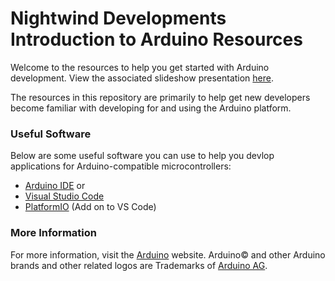 # Nightwind Developments Introduction to Arduino Resources

Welcome to the resources to help you get started with Arduino development. 
View the associated slideshow presentation [here](https://docs.google.com/presentation/d/14sz050myA1T5s4esiB4FltNJyB2UwFx4ATXPhVXwT6M/edit?usp=sharing).

The resources in this repository are primarily to help get new developers become familiar with developing for and using the Arduino platform.

### Useful Software
Below are some useful software you can use to help you devlop applications for Arduino-compatible microcontrollers:
* [Arduino IDE](https://www.arduino.cc/en/Main/Software)
or
* [Visual Studio Code](https://code.visualstudio.com/)
* [PlatformIO](https://platformio.org/install/ide?install=vscode) (Add on to VS Code)

### More Information
For more information, visit the [Arduino](https://arduino.cc/) website.
Arduino&copy; and other Arduino brands and other related logos are Trademarks of [Arduino AG](https://arduino.cc/).
